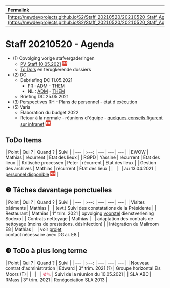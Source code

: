<link rel="stylesheet" href="https://newdevprojects.github.io/S2/S2.css">
<link rel="stylesheet" href="S2.css">

&nbsp;

&nbsp;

| Permalink |
| :--- |
| [https://newdevprojects.github.io/S2/Staff_20210520/20210520_Staff_Agenda.html](https://newdevprojects.github.io/S2/Staff_20210520/20210520_Staff_Agenda.html) | 

# Staff 20210520 - Agenda

* (1) Opvolging vorige stafvergaderingen
	* [PV Staff 10.05.2021](20210510_Staff_PV.pdf) ![](pdf.png)
	* [To Do's](#todo) en terugkerende dossiers
* (2) DC 
	* Debriefing DC 11.05.2021
		* FR : [ADM](https://newdevprojects.github.io/S2/Staff/20210511_Adm_FR.pdf) - [THEM](https://newdevprojects.github.io/S2/Staff/20210511_Them_FR.pdf)
		* NL : [ADM](https://newdevprojects.github.io/S2/Staff/20210511_Adm_NL.pdf) - [THEM](https://newdevprojects.github.io/S2/Staff/20210511_Them_NL.pdf)
	* Briefing DC 25.05.2021
* (3) Perspectives RH - Plans de personnel - état d'exécution
* (5) Varia
	* &Eacute;laboration du budget 2022
	* Retour à la normale - réunions d'équipe - [quelques conseils figurent sur intranet](Conseils_Intranet_reunions_distanciel.pdf) ![](pdf.png)

<a name="todo"> </a>

## ToDo Items

| Point | Qui ? | Quand ? | Suivi |
| --- | :---: | --- | --- | --- |
| EWOW | Mathias | récurrent | &Eacute;tat des lieux |
| RGPD | Yassine | récurrent | &Eacute;tat des lieux |
| Kritische processen | Peter | récurrent | &Eacute;tat des lieux |
| Gestion des archives | Mathias | récurrent | &Eacute;tat des lieux |
| &nbsp; | &nbsp; | au 13.04.2021 | [personnel disponible](20210413_Planning_archives.pdf) ![](pdf.png) |

## &#10103; Tâches davantage ponctuelles

| Point | Qui ? | Quand ? | Suivi |
| --- | :---: | --- | --- | --- |
| Visites bâtiments | Mathias | &nbsp; | (evt.) Suivi des constatations de la Présidente |
| Restaurant | Mathias | 1° trim. 2021 | opvolging [voorstel](https://newdevprojects.github.io/S2/Staff_20210107/20210107_Sodexo_aangepaste_werking.pdf) dienstverlening Sodexo |
| Contrats nettoyage | Mathias | &nbsp; | adaptation des contrats de nettoyage (moins de prestations, désinfection) |
| Intégration du Mailroom E8 | Mathias | &nbsp; | voir [projet](https://newdevprojects.github.io/S2/Staff_20210204/Nota_verzendingsdienst_E8.pdf)<br>contact nécessaire avec DG ai. E8 |

## &#10104; ToDo à plus long terme

| Point | Qui ? | Quand ? | Suivi |
| --- | :---: | --- | --- | --- |
| Nouveau contrat d'administration | Edward | 3° trim. 2021 (?) | Groupe horizontal Els Moors (T) |
| &nbsp; | &nbsp; | <font color="crimson" size="3px">&#10179;&#9998;</font> | Suivi de la réunion du 10.05.2021 |
| SLA ABC | RMass | 3° trim. 2021 | Renégociation SLA 2013 |
